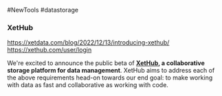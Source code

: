 #NewTools  #datastorage

### XetHub
https://xetdata.com/blog/2022/12/13/introducing-xethub/
https://xethub.com/user/login

We're excited to announce the public beta of **[XetHub](https://xethub.com/), a collaborative storage platform for data management**. XetHub aims to address each of the above requirements head-on towards our end goal: to make working with data as fast and collaborative as working with code.